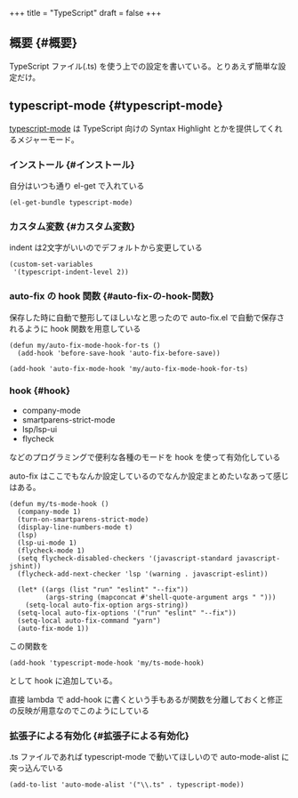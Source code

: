+++
title = "TypeScript"
draft = false
+++

## 概要 {#概要}

TypeScript ファイル(.ts) を使う上での設定を書いている。とりあえず簡単な設定だけ。


## typescript-mode {#typescript-mode}

[typescript-mode](https://github.com/emacs-typescript/typescript.el) は TypeScript 向けの Syntax Highlight とかを提供してくれるメジャーモード。


### インストール {#インストール}

自分はいつも通り el-get で入れている

```emacs-lisp
(el-get-bundle typescript-mode)
```


### カスタム変数 {#カスタム変数}

indent は2文字がいいのでデフォルトから変更している

```emacs-lisp
(custom-set-variables
 '(typescript-indent-level 2))
```


### auto-fix の hook 関数 {#auto-fix-の-hook-関数}

保存した時に自動で整形してほしいなと思ったので
auto-fix.el で自動で保存されるように hook 関数を用意している

```emacs-lisp
(defun my/auto-fix-mode-hook-for-ts ()
  (add-hook 'before-save-hook 'auto-fix-before-save))

(add-hook 'auto-fix-mode-hook 'my/auto-fix-mode-hook-for-ts)
```


### hook {#hook}

-   company-mode
-   smartparens-strict-mode
-   lsp/lsp-ui
-   flycheck

などのプログラミングで便利な各種のモードを
hook を使って有効化している

auto-fix はここでもなんか設定しているのでなんか設定まとめたいなあって感じはある。

```emacs-lisp
(defun my/ts-mode-hook ()
  (company-mode 1)
  (turn-on-smartparens-strict-mode)
  (display-line-numbers-mode t)
  (lsp)
  (lsp-ui-mode 1)
  (flycheck-mode 1)
  (setq flycheck-disabled-checkers '(javascript-standard javascript-jshint))
  (flycheck-add-next-checker 'lsp '(warning . javascript-eslint))

  (let* ((args (list "run" "eslint" "--fix"))
         (args-string (mapconcat #'shell-quote-argument args " ")))
    (setq-local auto-fix-option args-string))
  (setq-local auto-fix-options '("run" "eslint" "--fix"))
  (setq-local auto-fix-command "yarn")
  (auto-fix-mode 1))
```

この関数を

```emacs-lisp
(add-hook 'typescript-mode-hook 'my/ts-mode-hook)
```

として hook に追加している。

直接 lambda で add-hook に書くという手もあるが関数を分離しておくと修正の反映が用意なのでこのようにしている


### 拡張子による有効化 {#拡張子による有効化}

.ts ファイルであれば typescript-mode で動いてほしいので
auto-mode-alist に突っ込んでいる

```emacs-lisp
(add-to-list 'auto-mode-alist '("\\.ts" . typescript-mode))
```
